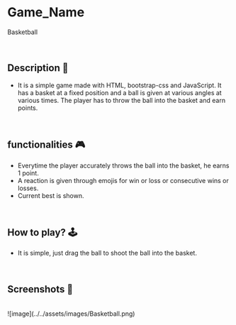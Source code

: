 # **Game_Name** 
Basketball

<br>

## **Description 📃**
- It is a simple game made with HTML, bootstrap-css and JavaScript. It has a basket at a fixed position and a ball is given at various angles at various times. The player has to throw the ball into the basket and earn points.
<br>

## **functionalities 🎮**
- Everytime the player accurately throws the ball into the basket, he earns 1 point.
- A reaction is given through emojis for win or loss or consecutive wins or losses.
- Current best is shown.
<br>

## **How to play? 🕹️**
- It is simple, just drag the ball to shoot the ball into the basket.

<br>

## **Screenshots 📸**

<br>
![image](../../assets/images/Basketball.png)

<br>